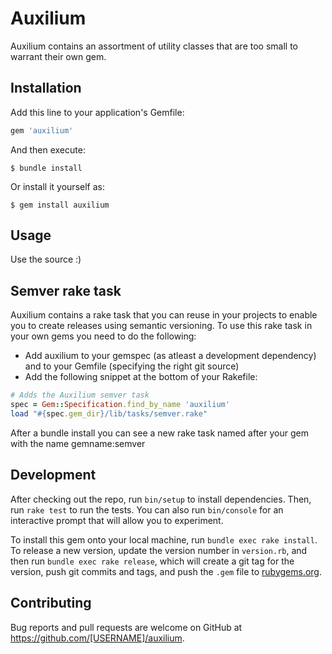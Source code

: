 # Auxilium

Auxilium contains an assortment of utility classes that are too small to warrant their own gem.

## Installation

Add this line to your application's Gemfile:

```ruby
gem 'auxilium'
```

And then execute:

    $ bundle install

Or install it yourself as:

    $ gem install auxilium

## Usage

Use the source :)

## Semver rake task

Auxilium contains a rake task that you can reuse in your projects to enable you to create releases using semantic versioning. To use this rake task in your own gems you need to do the following:

- Add auxilium to your gemspec (as atleast a development dependency) and to your Gemfile (specifying the right git source)
- Add the following snippet at the bottom of your Rakefile:

```ruby
# Adds the Auxilium semver task
spec = Gem::Specification.find_by_name 'auxilium'
load "#{spec.gem_dir}/lib/tasks/semver.rake"
```

After a bundle install you can see a new rake task named after your gem with the name gemname:semver

## Development

After checking out the repo, run `bin/setup` to install dependencies. Then, run `rake test` to run the tests. You can also run `bin/console` for an interactive prompt that will allow you to experiment.

To install this gem onto your local machine, run `bundle exec rake install`. To release a new version, update the version number in `version.rb`, and then run `bundle exec rake release`, which will create a git tag for the version, push git commits and tags, and push the `.gem` file to [rubygems.org](https://rubygems.org).

## Contributing

Bug reports and pull requests are welcome on GitHub at https://github.com/[USERNAME]/auxilium.

